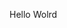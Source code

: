 Hello Wolrd
























































































































































































































































































































































































































































































































































































































































































































































































































































































































































































































































































































































































































































































































































































































